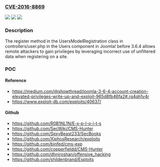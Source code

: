 ### [CVE-2016-8869](https://cve.mitre.org/cgi-bin/cvename.cgi?name=CVE-2016-8869)
![](https://img.shields.io/static/v1?label=Product&message=n%2Fa&color=blue)
![](https://img.shields.io/static/v1?label=Version&message=n%2Fa&color=blue)
![](https://img.shields.io/static/v1?label=Vulnerability&message=n%2Fa&color=brighgreen)

### Description

The register method in the UsersModelRegistration class in controllers/user.php in the Users component in Joomla! before 3.6.4 allows remote attackers to gain privileges by leveraging incorrect use of unfiltered data when registering on a site.

### POC

#### Reference
- https://medium.com/@showthread/joomla-3-6-4-account-creation-elevated-privileges-write-up-and-exploit-965d8fb46fa2#.rq4qh1v4r
- https://www.exploit-db.com/exploits/40637/

#### Github
- https://github.com/R0B1NL1N/E-x-p-l-o-i-t-s
- https://github.com/SecWiki/CMS-Hunter
- https://github.com/SexyBeast233/SecBooks
- https://github.com/XiphosResearch/exploits
- https://github.com/binfed/cms-exp
- https://github.com/copperfieldd/CMS-Hunter
- https://github.com/dhniroshan/offensive_hacking
- https://github.com/shildenbrand/Exploits

